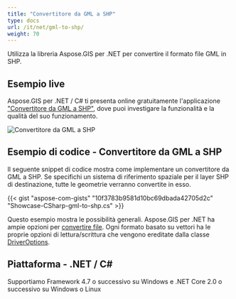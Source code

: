```yaml
---
title: "Convertitore da GML a SHP"
type: docs
url: /it/net/gml-to-shp/
weight: 70
---
```


Utilizza la libreria Aspose.GIS per .NET per convertire il formato file GML in SHP.

## **Esempio live**

Aspose.GIS per .NET / C# ti presenta online gratuitamente l'applicazione ["Convertitore da GML a SHP"](https://products.aspose.app/gis/conversion/gml-to-shp), dove puoi investigare la funzionalità e la qualità del suo funzionamento.

![Convertitore da GML a SHP](conversion.png)

## **Esempio di codice - Convertitore da GML a SHP**

Il seguente snippet di codice mostra come implementare un convertitore da GML a SHP. Se specifichi un sistema di riferimento spaziale per il layer SHP di destinazione, tutte le geometrie verranno convertite in esso. 

{{< gist "aspose-com-gists" "10f3783b9581d10bc69dbada42705d2c" "Showcase-CSharp-gml-to-shp.cs" >}}

Questo esempio mostra le possibilità generali. Aspose.GIS per .NET ha ampie opzioni per [convertire file](https://docs.aspose.com/gis/net/vector-layers/). Ogni formato basato su vettori ha le proprie opzioni di lettura/scrittura che vengono ereditate dalla classe [DriverOptions](https://reference.aspose.com/gis/net/aspose.gis/driveroptions).

## **Piattaforma - .NET / C#**

Supportiamo Framework 4.7 o successivo su Windows e .NET Core 2.0 o successivo su Windows o Linux
